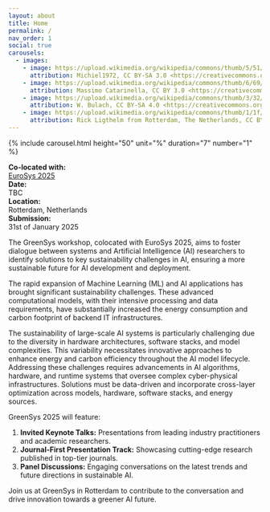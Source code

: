 ```yaml
---
layout: about
title: Home
permalink: /
nav_order: 1
social: true
carousels:
  - images: 
    - image: https://upload.wikimedia.org/wikipedia/commons/thumb/5/51/Oude_Haven_%28Rotterdam%29_2011.jpg/1024px-Oude_Haven_%28Rotterdam%29_2011.jpg?20110930163625
      attribution: Michiel1972, CC BY-SA 3.0 <https://creativecommons.org/licenses/by-sa/3.0>, via Wikimedia Commons
    - image: https://upload.wikimedia.org/wikipedia/commons/thumb/6/69/RotterdamMaasNederland.jpg/1024px-RotterdamMaasNederland.jpg?20091003151625
      attribution: Massimo Catarinella, CC BY 3.0 <https://creativecommons.org/licenses/by/3.0>, via Wikimedia Commons
    - image: https://upload.wikimedia.org/wikipedia/commons/thumb/3/32/01_Rotterdam_-_Euromast.jpg/1024px-01_Rotterdam_-_Euromast.jpg?2017021518262
      attribution: W. Bulach, CC BY-SA 4.0 <https://creativecommons.org/licenses/by-sa/4.0>, via Wikimedia Commons
    - image: https://upload.wikimedia.org/wikipedia/commons/thumb/1/1f/Rotterdam%2C_The_Netherlands_%2815253271799%29.jpg/1024px-Rotterdam%2C_The_Netherlands_%2815253271799%29.jpg?20171024025652
      attribution: Rick Ligthelm from Rotterdam, The Netherlands, CC BY 2.0 <https://creativecommons.org/licenses/by/2.0>, via Wikimedia Commons
---
```


{% include carousel.html height="50" unit="%" duration="7" number="1" %}

<div class="container-fluid text-center my-5">
    <div class="row mb-2 align-items-center d">
        <div class="col d-none d-md-block">
            <i class="fa-solid fa-people-roof fa-2xl" style="color: #5EBC67;"></i>
        </div>
        <div class="col d-none d-md-block">
            <i class="fa-regular fa-calendar-days fa-2xl" style="color: #5EBC67;"></i>
        </div>
        <div class="col d-none d-md-block">
            <i class="fa-solid fa-map-location-dot fa-2xl" style="color: #5EBC67;"></i>
        </div>
        <div class="col d-none d-md-block">
            <i class="fa-solid fa-hourglass-half fa-2xl" style="color: #5EBC67;"></i>
        </div>
    </div>
    <div class="row align-items-center">
        <div class="col-12 col-md-3">
            <strong>Co-located with:</strong> <br> <a href="https://2025.eurosys.org">EuroSys 2025</a>
        </div>
        <div class="col-12 col-md-3">
            <strong>Date:</strong> <br> TBC
        </div>
        <div class="col-12 col-md-3">
            <strong>Location:</strong> <br> Rotterdam, Netherlands
        </div>
        <div class="col-12 col-md-3">
            <strong>Submission:</strong> <br> 31st of January 2025
        </div>
    </div>
</div>


The GreenSys workshop, colocated with EuroSys 2025, aims to foster dialogue between systems and Artificial Intelligence (AI) researchers to identify solutions to key sustainability challenges in AI, 
ensuring a more sustainable future for AI development and deployment.

The rapid expansion of Machine Learning (ML) and AI applications has brought significant sustainability challenges. These advanced computational models,
with their intensive processing and data requirements, have substantially increased the energy consumption and carbon footprint of backend IT infrastructures.

The sustainability of large-scale AI systems is particularly challenging due to the diversity in hardware architectures, software stacks, and model complexities. 
This variability necessitates innovative approaches to enhance energy and carbon efficiency throughout the AI model lifecycle. Addressing these challenges requires advancements in AI algorithms,
 hardware, and runtime systems that oversee complex cyber-physical infrastructures. Solutions must be data-driven and incorporate cross-layer optimization across models, hardware, software stacks, and energy sources.

GreenSys 2025  will feature:

1. **Invited Keynote Talks:** Presentations from leading industry practitioners and academic researchers. 
2. **Journal-First Presentation Track:** Showcasing cutting-edge research published in top-tier journals.
3. **Panel Discussions:** Engaging conversations on the latest trends and future directions in sustainable AI.

Join us at GreenSys in Rotterdam to contribute to the conversation and drive innovation towards a greener AI future.